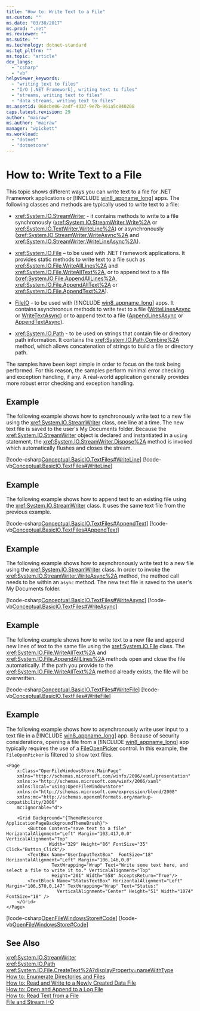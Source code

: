 ```yaml
---
title: "How to: Write Text to a File"
ms.custom: ""
ms.date: "03/30/2017"
ms.prod: ".net"
ms.reviewer: ""
ms.suite: ""
ms.technology: dotnet-standard
ms.tgt_pltfrm: ""
ms.topic: "article"
dev_langs: 
  - "csharp"
  - "vb"
helpviewer_keywords: 
  - "writing text to files"
  - "I/O [.NET Framework], writing text to files"
  - "streams, writing text to files"
  - "data streams, writing text to files"
ms.assetid: 060cbe06-2adf-4337-9e7b-961a5c840208
caps.latest.revision: 29
author: "mairaw"
ms.author: "mairaw"
manager: "wpickett"
ms.workload: 
  - "dotnet"
  - "dotnetcore"
---
```

# How to: Write Text to a File
This topic shows different ways you can write text to a file for .NET Framework applications or [!INCLUDE [win8_appname_long](../../../includes/win8-appname-long-md.md)] apps. The following classes and methods are typically used to write text to a file:  
  
- <xref:System.IO.StreamWriter> - it contains methods to write to a file synchronously (<xref:System.IO.StreamWriter.Write%2A> or <xref:System.IO.TextWriter.WriteLine%2A>) or asynchronously (<xref:System.IO.StreamWriter.WriteAsync%2A> and <xref:System.IO.StreamWriter.WriteLineAsync%2A>).  
  
- <xref:System.IO.File> – to be used with .NET Framework applications. It provides static methods to write text to a file such as <xref:System.IO.File.WriteAllLines%2A> and <xref:System.IO.File.WriteAllText%2A>, or to append text to a file (<xref:System.IO.File.AppendAllLines%2A>, <xref:System.IO.File.AppendAllText%2A> or <xref:System.IO.File.AppendText%2A>).  
  
- [FileIO](https://msdn.microsoft.com/library/windows/apps/windows.storage.fileio.aspx) - to be used with [!INCLUDE [win8_appname_long](../../../includes/win8-appname-long-md.md)] apps. It contains asynchronous methods to write text to a file ([WriteLinesAsync](https://msdn.microsoft.com/library/windows/apps/windows.storage.fileio.writelinesasync.aspx) or [WriteTextAsync](https://msdn.microsoft.com/library/windows/apps/windows.storage.fileio.writetextasync.aspx)) or to append text to a file ([AppendLinesAsync](https://msdn.microsoft.com/library/windows/apps/windows.storage.fileio.appendlinesasync.aspx) or [AppendTextAsync](https://msdn.microsoft.com/library/windows/apps/windows.storage.fileio.appendtextasync.aspx)).  

- <xref:System.IO.Path> - to be used on strings that contain file or directory path information. It contains the <xref:System.IO.Path.Combine%2A> method, which allows concatenation of strings to build a file or directory path.


 The samples have been kept simple in order to focus on the task being performed. For this reason, the samples perform minimal error checking and exception handling, if any. A real-world application generally provides more robust error checking and exception handling.  
  
## Example  
 The following example shows how to synchronously write text to a new file using the <xref:System.IO.StreamWriter> class, one line at a time. The new text file is saved to the user's My Documents folder. Because the <xref:System.IO.StreamWriter> object is declared and instantiated in a `using` statement, the <xref:System.IO.StreamWriter.Dispose%2A> method is invoked which automatically flushes and closes the stream.  
  
 [!code-csharp[Conceptual.BasicIO.TextFiles#WriteLine](../../../samples/snippets/csharp/VS_Snippets_CLR/conceptual.basicio.textfiles/cs/source.cs#writeline)] 
 [!code-vb[Conceptual.BasicIO.TextFiles#WriteLine](../../../samples/snippets/visualbasic/VS_Snippets_CLR/conceptual.basicio.textfiles/vb/source.vb#writeline)]  
  
## Example  
 The following example shows how to append text to an existing file using the <xref:System.IO.StreamWriter> class. It uses the same text file from the previous example.  
  
 [!code-csharp[Conceptual.BasicIO.TextFiles#AppendText](../../../samples/snippets/csharp/VS_Snippets_CLR/conceptual.basicio.textfiles/cs/source.cs#appendtext)] 
 [!code-vb[Conceptual.BasicIO.TextFiles#AppendText](../../../samples/snippets/visualbasic/VS_Snippets_CLR/conceptual.basicio.textfiles/vb/source.vb#appendtext)]     
  
## Example  
 The following example shows how to asynchronously write text to a new file using the <xref:System.IO.StreamWriter> class. In order to invoke the <xref:System.IO.StreamWriter.WriteAsync%2A> method, the method call needs to be within an `async` method. The new text file is saved to the user's My Documents folder.  
  
 [!code-csharp[Conceptual.BasicIO.TextFiles#WriteAsync](../../../samples/snippets/csharp/VS_Snippets_CLR/conceptual.basicio.textfiles/cs/source.cs#writeasync)] 
 [!code-vb[Conceptual.BasicIO.TextFiles#WriteAsync](../../../samples/snippets/visualbasic/VS_Snippets_CLR/conceptual.basicio.textfiles/vb/source.vb#writeasync)]  
  
## Example  
 The following example shows how to write text to a new file and append new lines of text to the same file using the <xref:System.IO.File> class. The <xref:System.IO.File.WriteAllText%2A> and <xref:System.IO.File.AppendAllLines%2A> methods open and close the file automatically. If the path you provide to the <xref:System.IO.File.WriteAllText%2A> method already exists, the file will be overwritten.  
  
 [!code-csharp[Conceptual.BasicIO.TextFiles#WriteFile](../../../samples/snippets/csharp/VS_Snippets_CLR/conceptual.basicio.textfiles/cs/source.cs#writefile)] 
 [!code-vb[Conceptual.BasicIO.TextFiles#WriteFile](../../../samples/snippets/visualbasic/VS_Snippets_CLR/conceptual.basicio.textfiles/vb/source.vb#writefile)]  
  
## Example  
 The following example shows how to asynchronously write user input to a text file in a [!INCLUDE [win8_appname_long](../../../includes/win8-appname-long-md.md)] app. Because of security considerations, opening a file from a [!INCLUDE [win8_appname_long](../../../includes/win8-appname-long-md.md)] app typically requires the use of a [FileOpenPicker](http://msdn.microsoft.com/library/windows/apps/windows.storage.pickers.fileopenpicker.aspx) control. In this example, the `FileOpenPicker` is filtered to show text files.  
  
```xaml  
<Page  
    x:Class="OpenFileWindowsStore.MainPage"  
    xmlns="http://schemas.microsoft.com/winfx/2006/xaml/presentation"  
    xmlns:x="http://schemas.microsoft.com/winfx/2006/xaml"  
    xmlns:local="using:OpenFileWindowsStore"  
    xmlns:d="http://schemas.microsoft.com/expression/blend/2008"  
    xmlns:mc="http://schemas.openxmlformats.org/markup-compatibility/2006"  
    mc:Ignorable="d">  
  
    <Grid Background="{ThemeResource ApplicationPageBackgroundThemeBrush}">  
        <Button Content="save text to a file" HorizontalAlignment="Left" Margin="103,417,0,0" VerticalAlignment="Top"   
                Width="329" Height="86" FontSize="35" Click="Button_Click"/>  
        <TextBox Name="UserInputTextBox"  FontSize="18" HorizontalAlignment="Left" Margin="106,146,0,0"   
                 TextWrapping="Wrap" Text="Write some text here, and select a file to write it to." VerticalAlignment="Top"   
                 Height="201" Width="558" AcceptsReturn="True"/>  
        <TextBlock Name="StatusTextBox" HorizontalAlignment="Left" Margin="106,570,0,147" TextWrapping="Wrap" Text="Status:"   
                   VerticalAlignment="Center" Height="51" Width="1074" FontSize="18" />  
    </Grid>  
</Page>  
```  
  
 [!code-csharp[OpenFileWindowsStore#Code](../../../samples/snippets/csharp/VS_Snippets_CLR/openfilewindowsstore/cs/mainpage.xaml.cs#code)]
 [!code-vb[OpenFileWindowsStore#Code](../../../samples/snippets/visualbasic/VS_Snippets_CLR/openfilewindowsstore/vb/mainpage.xaml.vb#code)]  
  
## See Also  
 <xref:System.IO.StreamWriter>  
 <xref:System.IO.Path>  
 <xref:System.IO.File.CreateText%2A?displayProperty=nameWithType>  
 [How to: Enumerate Directories and Files](../../../docs/standard/io/how-to-enumerate-directories-and-files.md)  
 [How to: Read and Write to a Newly Created Data File](../../../docs/standard/io/how-to-read-and-write-to-a-newly-created-data-file.md)  
 [How to: Open and Append to a Log File](../../../docs/standard/io/how-to-open-and-append-to-a-log-file.md)  
 [How to: Read Text from a File](../../../docs/standard/io/how-to-read-text-from-a-file.md)  
 [File and Stream I-O](../../../docs/standard/io/index.md)

